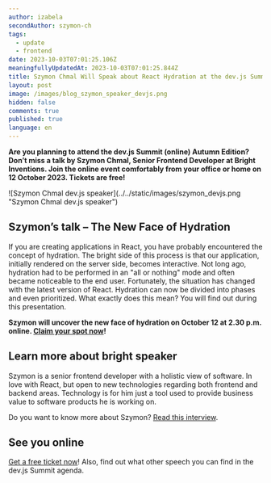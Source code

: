```yaml
---
author: izabela
secondAuthor: szymon-ch
tags:
  - update
  - frontend
date: 2023-10-03T07:01:25.106Z
meaningfullyUpdatedAt: 2023-10-03T07:01:25.844Z
title: Szymon Chmal Will Speak about React Hydration at the dev.js Summit
layout: post
image: /images/blog_szymon_speaker_devjs.png
hidden: false
comments: true
published: true
language: en
---
```

**Are you planning to attend the dev.js Summit (online) Autumn Edition? Don’t miss a talk by Szymon Chmal, Senior Frontend Developer at Bright Inventions. Join the online event comfortably from your office or home on 12 October 2023. Tickets are free!**

<div class="image">![Szymon Chmal dev.js speaker](../../static/images/szymon_devjs.png "Szymon Chmal dev.js speaker")</div>

## Szymon’s talk – The New Face of Hydration

If you are creating applications in React, you have probably encountered the concept of hydration. The bright side of this process is that our application, initially rendered on the server side, becomes interactive. Not long ago, hydration had to be performed in an "all or nothing" mode and often became noticeable to the end user. Fortunately, the situation has changed with the latest version of React. Hydration can now be divided into phases and even prioritized. What exactly does this mean? You will find out during this presentation.

**Szymon will uncover the new face of hydration on October 12 at 2.30 p.m. online. [Claim your spot now](https://devjssummit.pl/)!**

## Learn more about bright speaker

Szymon is a senior frontend developer with a holistic view of software. In love with React, but open to new technologies regarding both frontend and backend areas. Technology is for him just a tool used to provide business value to software products he is working on.

Do you want to know more about Szymon? [Read this interview](/blog/frontend-developer-with-an-appetite-for-backend-meet-szymon/).

## See you online

[Get a free ticket now](https://devjssummit.pl/)! Also, find out what other speech you can find in the dev.js Summit agenda.
